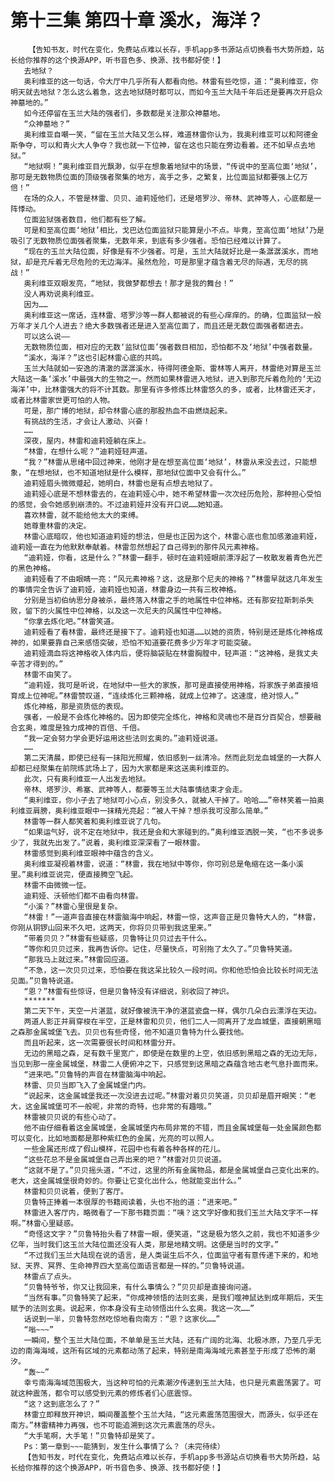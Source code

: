 # 第十三集 第四十章 溪水，海洋？
        【告知书友，时代在变化，免费站点难以长存，手机app多书源站点切换看书大势所趋，站长给你推荐的这个换源APP，听书音色多、换源、找书都好使！】
       去地狱？
       奥利维亚的这一句话，令大厅中几乎所有人都看向他。林雷有些吃惊，道：“奥利维亚，你明天就去地狱？怎么这么着急，这去地狱随时都可以，而如今玉兰大陆千年后还是要再次开启众神墓地的。”
       如今还停留在玉兰大陆的强者们，多数都是关注那众神墓地。
       “众神墓地？”
       奥利维亚自嘲一笑，“留在玉兰大陆又怎么样，难道林雷你认为，我奥利维亚可以和阿德金斯争夺，可以和青火大人争夺？我也就一下位神，留在这也只能在旁边看着。还不如早点去地狱。”
       “地狱啊！”奥利维亚目光飘渺，似乎在想象着地狱中的场景，“传说中的至高位面‘地狱’，那可是无数物质位面的顶级强者聚集的地方，高手之多，之繁复，比位面监狱都要强上亿万倍！”
       在场的众人，不管是林雷、贝贝、迪莉娅他们，还是塔罗沙、帝林、武神等人，心底都是一阵悸动。
       位面监狱强者数目，他们都有些了解。
       可是和至高位面‘地狱’相比，戈巴达位面监狱只能算是小不点。毕竟，至高位面‘地狱’乃是吸引了无数物质位面强者聚集，无数年来，到底有多少强者。恐怕已经难以计算了。
       “现在的玉兰大陆位面，好像是有不少强者。可是，玉兰大陆就好比是一条潺潺溪水，而地狱，却是充斥着无尽危险的无边海洋。虽然危险，可是那里才蕴含着无尽的际遇，无尽的挑战！”
       奥利维亚双眼发亮，“地狱，我做梦都想去！那才是我的舞台！”
       没人再劝说奥利维亚。
       因为……
       奥利维亚这一席话，连林雷、塔罗沙等一群人都被说的有些心痒痒的。的确，位面监狱一般万年才关几个人进去？绝大多数强者还是进入至高位面了，而且还是无数位面强者都进去。
       可以这么说——
       无数物质位面，相对应的无数‘监狱位面’强者数目相加，恐怕都不及‘地狱’中强者数量。
       “溪水，海洋？”这也引起林雷心底的共鸣。
       玉兰大陆就如一安逸的清澈的潺潺溪水，待得阿德金斯、雷林等人离开，林雷绝对算是玉兰大陆这一条‘溪水’中最强大的生物之一。然而如果林雷进入地狱，进入到那充斥着危险的‘无边海洋’中，比林雷强大的将不计其数。那里有许多修炼比林雷悠久的多，或者，比林雷还天才，或者比林雷家世更可怕的人物。
       可是，那广博的地狱，却令林雷心底的那股热血不由燃烧起来。
       有挑战的生活，才会让人激动、兴奋！
       ……
       深夜，屋内，林雷和迪莉娅躺在床上。
       “林雷，在想什么呢？”迪莉娅轻声道。
       “我？”林雷从思绪中回过神来，他刚才是在想至高位面‘地狱’，林雷从来没去过，只能想象，“在想地狱，也不知道地狱是什么模样，那地狱位面中又会有什么。”
       迪莉娅眉头微微蹙起，她明白，林雷也是有点想去地狱了。
       迪莉娅心底是不想林雷去的，在迪莉娅心中，她不希望林雷一次次经历危险，那种担心受怕的感觉，会令她感到崩溃的。不过迪莉娅并没有开口说……她知道。
       喜欢林雷，就不能给他太大的束缚。
       她尊重林雷的决定。
       林雷心底暗叹，他也知道迪莉娅的想法，但是也正因为这个，林雷心底也愈加感激迪莉娅，迪莉娅一直在为他默默奉献着。林雷忽然想起了自己得到的那件风元素神格。
       “迪莉娅，你看，这是什么？”林雷一翻手，顿时在迪莉娅眼前漂浮起了一枚散发着青色光芒的黑色神格。
       迪莉娅看了不由眼睛一亮：“风元素神格？这，这是那个尼夫的神格？”林雷早就这几年发生的事情完全告诉了迪莉娅，迪莉娅也知道，林雷身边一共有三枚神格。
       分别是当初伯纳思分身被杀，最终落入林雷之手的地属性中位神格。还有那安拉斯刺杀失败，留下的火属性中位神格，以及这一次尼夫的风属性中位神格。
       “你拿去炼化吧。”林雷笑道。
       迪莉娅看了看林雷，最终还是接下了。迪莉娅也知道……以她的资质，特别是还是炼化神格成神的，如果要靠自己来感悟突破，恐怕不知道要花费多少万年才可能突破。
       迪莉娅滴血将这神格收入体内后，便将脑袋贴在林雷胸膛中，轻声道：“这神格，是我丈夫辛苦才得到的。”
       林雷不由笑了。
       “迪莉娅，我可是听说，在地狱中一些大的家族，那可是直接使用神格，将家族子弟直接培育成上位神呢。”林雷赞叹道，“连续炼化三颗神格，就成上位神了。这速度，绝对惊人。”
       炼化神格，那是资质低的表现。
       强者，一般是不会炼化神格的。因为即使完全炼化，神格和灵魂也不是百分百契合，想要融合玄奥，难度是独力成神的百倍、千倍。
       “我一定会努力学会更好运用这些法则玄奥的。”迪莉娅说道。
       ……
       第二天清晨，即使已经有一抹阳光照耀，依旧感到一丝清冷。然而此刻龙血城堡的一大群人却都已经聚集在前院练武场上了，因为大家都是来这送奥利维亚的。
       此次，只有奥利维亚一人出发去地狱。
       帝林、塔罗沙、希塞、武神等人，都要等玉兰大陆事情结束才会走。
       “奥利维亚，你小子去了地狱可小心点，别没多久，就被人干掉了。哈哈……”帝林笑着一拍奥利维亚肩膀，奥利维亚眼中一抹精光亮起：“被人干掉？想杀我可没那么简单。”
       林雷等一群人都笑着和奥利维亚说了几句。
       “如果运气好，说不定在地狱中，我还是会和大家碰到的。”奥利维亚洒脱一笑，“也不多说多少了，我就先出发了。”说着，奥利维亚深深看了一眼林雷。
       林雷感觉到奥利维亚眼神中蕴含的含义。
       奥利维亚凝视着林雷，说道：“林雷，我在地狱中等你，你可别总是龟缩在这一条小溪里。”奥利维亚说完，便直接腾空飞起。
       林雷不由微微一怔。
       迪莉娅、沃顿他们都不由看向林雷。
       “小溪？”林雷心里很是复杂。
       “林雷！”一道声音直接在林雷脑海中响起，林雷一惊，这声音正是贝鲁特大人的，“林雷，你刚从铜锣山回来不久吧，这两天，你将贝贝带到我这里来。”
       “带着贝贝？”林雷有些疑惑，贝鲁特让贝贝过去干什么。
       “等你和贝贝过来，我再告诉你。记住，尽量快点，可别拖了太久了。”贝鲁特笑道。
       “那我马上就过来。”林雷回应道。
       “不急，这一次贝贝过来，恐怕要在我这呆比较久一段时间。你和他恐怕会比较长时间无法见面。”贝鲁特说道。
       “恩？”林雷有些惊讶，但是贝鲁特没有详细说，别收回了神识。
       *******
       第二天下午，天空一片湛蓝，就好像被洗干净的湛蓝瓷盘一样，偶尔几朵白云漂浮在天边。
       两道人影正并肩穿梭在半空，正是林雷和贝贝，他们二人一同离开了龙血城堡，直接朝黑暗之森那金属城堡飞去。贝贝也有些奇怪，他不知道贝鲁特为什么要找他。
       而且听起来，这一次需要很长时间和林雷分开。
       无边的黑暗之森，足有数千里宽广，即使是在数里的上空，依旧感到黑暗之森的无边无际，当见到那一座金属城堡，林雷二人便俯冲之下，只感觉到这黑暗之森蕴含地古老气息扑面而来。
       “进来吧。”贝鲁特的声音在林雷脑海中响起。
       林雷、贝贝当即飞入了金属城堡门内。
       “说起来，这金属城堡我还一次没进去过呢。”林雷对着贝贝笑道，贝贝却是眉开眼笑：“老大，这金属城堡可不一般呢，非常的奇特，也非常的有趣哦。”
       林雷被贝贝说的有些心动了。
       他不由仔细看着这金属城堡，金属城堡内布局非常的不错，而且金属城堡每一处金属颜色都可以变化，比如地面都是那种紫红色的金属，光亮的可以照人。
       一些金属还形成了假山模样，花园中也有着各种各样的花儿。
       “这些花总不是金属城堡自己弄出来的吧？”林雷对贝贝说道。
       “这就不是了。”贝贝摇头道，“不过，这里的所有金属物品，都是金属城堡自己变化出来的。老大，这金属城堡很奇妙的。你要让它变化出什么，他就能变出什么。”
       林雷和贝贝说着，便到了客厅。
       贝鲁特正捧着一本很厚的书籍阅读着，头也不抬的道：“进来吧。”
       林雷进入客厅内，略微看了一下那书籍页面：“咦？这文字好像和我们玉兰大陆文字不一样啊。”林雷心里疑惑。
       “奇怪这文字？”贝鲁特抬头看了林雷一眼，便笑道，“这是极为悠久之前，我也不知道多少亿年，当时我们这玉兰大陆位面还没有人类，那是地精文明。这便是当时的文字。”
       “不过我们玉兰大陆现在说的语言，是人类诞生后不久，位面监守者有意传递下来的，和地狱、天界、冥界、生命神界四大至高位面语言都是一样的。”贝鲁特说道。
       林雷点了点头。
       “贝鲁特爷爷，你又让我回来，有什么事情么？”贝贝却是直接询问道。
       “当然有事。”贝鲁特笑了起来，“你成神领悟的法则玄奥，是我们噬神鼠达到成年期后，天生赋予的法则玄奥。说起来，你本身没有主动领悟出什么玄奥。我这一次……”
       话说到一半，贝鲁特忽然吃惊地看向南方：“恩？这家伙……”
       “嗡~~~”
       一瞬间，整个玉兰大陆位面，不单单是玉兰大陆，还有广阔的北海、北极冰原，乃至几乎无边的南海海域，这所有区域的元素都动荡了起来，特别是南海海域元素甚至于形成了恐怖的潮汐。
       “轰~~”
       幸亏南海海域范围极大，当这种可怕的元素潮汐传递到玉兰大陆，也只是元素震荡罢了。可就这种震荡，都令可以感受到元素的修炼者们心底震惊。
       “这？这到底怎么了？”
       林雷立即释放开神识，瞬间覆盖整个玉兰大陆，“这元素震荡范围很大，而源头，似乎还在南方。”林雷精神力再强，也不可能追溯到这次元素震荡的尽头。
       “大手笔啊，大手笔！”贝鲁特却是笑了。
       Ps：第一章到~~~能猜到，发生什么事情了么？（未完待续）
       【告知书友，时代在变化，免费站点难以长存，手机app多书源站点切换看书大势所趋，站长给你推荐的这个换源APP，听书音色多、换源、找书都好使！】